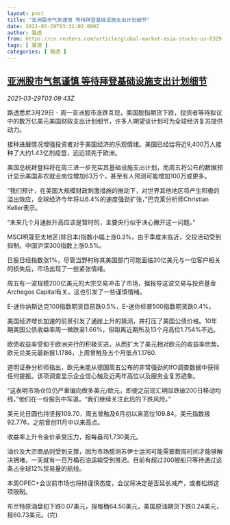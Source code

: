 ```yaml
---
layout: post
title: "亚洲股市气氛谨慎 等待拜登基础设施支出计划细节"
date: 2021-03-29T03:31:02.000Z
author: 路透
from: https://cn.reuters.com/article/global-market-asia-stocks-us-0329-idCNKBS2BL08F
tags: [ 路透 ]
categories: [ 路透 ]
---
```

<!--1616988662000-->
[亚洲股市气氛谨慎 等待拜登基础设施支出计划细节](https://cn.reuters.com/article/global-market-asia-stocks-us-0329-idCNKBS2BL08F)
------

<div>
<div><i>2021-03-29T03:09:43Z</i></div><p>路透悉尼3月29日 - 周一亚洲股市涨跌互现，美国股指期货下跌，投资者等待拟议中的数万亿美元美国财政支出计划细节，许多人期望该计划可为全球经济复苏提供动力。</p><p>接种进展情况增强投资者对于美国经济的乐观情绪。美国已经给将近9,400万人接种了大约1.43亿剂疫苗，远远领先于欧洲。</p><p>美国总统拜登料将在周三进一步充实其基础设施支出计划，而周五将公布的数据预计显示美国非农就业岗位增加63万个，甚至有人预测可能增加100万或更多。</p><p>“我们预计，在美国大规模财政刺激措施的推动下，对世界其他地区将产生积极的溢出效应，全球经济今年将以6.4%的速度强劲扩张，”巴克莱分析师Christian Keller表示。</p><p>“未来几个月通胀升高应该是暂时的，主要央行似乎决心撇开这一问题。”</p><p>MSCI明晟亚太地区(除日本)指数小幅上涨0.3%，由于季度末临近，交投活动受到抑制。中国沪深300指数上涨0.5%。</p><p>日股日经指数涨1%，尽管当野村称其美国部门可能面临20亿美元与一位客户相关的损失后，市场出现了一些紧张情绪。</p><p>周五有一波规模200亿美元的大宗交易冲击了市场，据报导这波交易与投资基金Archegos Capital有关。这也引发了一些谨慎情绪。</p><p>E-迷你纳斯达克100指数期货目前跌0.5%，E-迷你标普500指数期货跌0.4%。</p><p>美国经济增长加速的前景引发了通胀上升的猜测，并打压了美国公债价格。10年期美国公债收益率周一微跌至1.66%，但距离近期所及13个月高位1.754%不远。</p><p>欧债收益率受抑于欧洲央行的积极买进，从而扩大了美元相对欧元的收益率优势。欧元兑美元最新报1.1786，上周曾触及五个月低点1.1760.</p><p>道明证券分析师指出，欧元未能从德国周五公布的非常强劲的IfO调查数据中获得任何提振。该项调查显示企业信心触及近两年高位以及服务业复苏迹象。</p><p>“这表明市场仓位仍严重偏向做多美元/欧元，即便之前现汇明显跌破200日移动均线，”他们在一份报告中写道。“我们继续关注此后的下跌风险。”</p><p>美元兑日圆也持坚报109.70，周五曾触及6月初以来高位109.84。美元指数报92.776，之前曾创11月中以来高点。</p><p>收益率上升令金价承受压力，报每盎司1,730美元。</p><p>油价及大宗商品则受到支撑，因为市场臆测苏伊士运河可能需要数周时间才能够解决拥堵，一天就有一百万桶石油运输受到推迟。目前有超过300艘船只等待通过这条占全球12%贸易量的航线。</p><p>本周OPEC+会议前市场也将持谨慎态度，会议将决定是否延长减产，或者松绑这项限制。</p><p>布兰特原油盘初下跌0.07美元，报每桶64.50美元，美国原油期货下跌0.24美元，报60.73美元。(完)</p>
</div>
